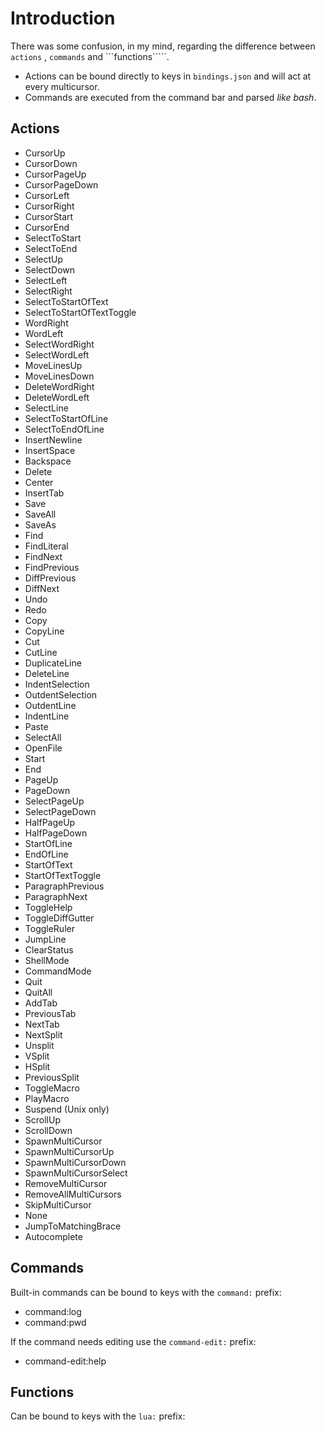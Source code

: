 # Introduction

There was some confusion, in my mind, regarding the difference between ```actions``` , ```commands``` and ```functions`````.

- Actions can be bound directly to keys in ```bindings.json``` and will act at every multicursor.
- Commands are executed from the command bar and parsed _like bash_.

## Actions

* CursorUp
* CursorDown
* CursorPageUp
* CursorPageDown
* CursorLeft
* CursorRight
* CursorStart
* CursorEnd
* SelectToStart
* SelectToEnd
* SelectUp
* SelectDown
* SelectLeft
* SelectRight
* SelectToStartOfText
* SelectToStartOfTextToggle
* WordRight
* WordLeft
* SelectWordRight
* SelectWordLeft
* MoveLinesUp
* MoveLinesDown
* DeleteWordRight
* DeleteWordLeft
* SelectLine
* SelectToStartOfLine
* SelectToEndOfLine
* InsertNewline
* InsertSpace
* Backspace
* Delete
* Center
* InsertTab
* Save
* SaveAll
* SaveAs
* Find
* FindLiteral
* FindNext
* FindPrevious
* DiffPrevious
* DiffNext
* Undo
* Redo
* Copy
* CopyLine
* Cut
* CutLine
* DuplicateLine
* DeleteLine
* IndentSelection
* OutdentSelection
* OutdentLine
* IndentLine
* Paste
* SelectAll
* OpenFile
* Start
* End
* PageUp
* PageDown
* SelectPageUp
* SelectPageDown
* HalfPageUp
* HalfPageDown
* StartOfLine
* EndOfLine
* StartOfText
* StartOfTextToggle
* ParagraphPrevious
* ParagraphNext
* ToggleHelp
* ToggleDiffGutter
* ToggleRuler
* JumpLine
* ClearStatus
* ShellMode
* CommandMode
* Quit
* QuitAll
* AddTab
* PreviousTab
* NextTab
* NextSplit
* Unsplit
* VSplit
* HSplit
* PreviousSplit
* ToggleMacro
* PlayMacro
* Suspend (Unix only)
* ScrollUp
* ScrollDown
* SpawnMultiCursor
* SpawnMultiCursorUp
* SpawnMultiCursorDown
* SpawnMultiCursorSelect
* RemoveMultiCursor
* RemoveAllMultiCursors
* SkipMultiCursor
* None
* JumpToMatchingBrace
* Autocomplete


## Commands

Built-in commands can be bound to keys with the ```command:``` prefix:

* command:log
* command:pwd

If the command needs editing use the  ```command-edit:``` prefix:

* command-edit:help

## Functions 

Can be bound to keys with the ```lua:``` prefix:

 